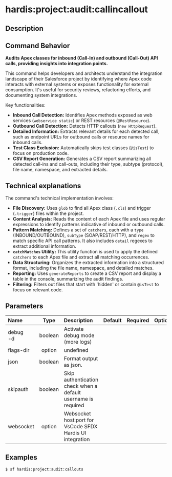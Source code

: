 <!-- This file has been generated with command 'sf hardis:doc:plugin:generate'. Please do not update it manually or it may be overwritten -->
# hardis:project:audit:callincallout

## Description


## Command Behavior

**Audits Apex classes for inbound (Call-In) and outbound (Call-Out) API calls, providing insights into integration points.**

This command helps developers and architects understand the integration landscape of their Salesforce project by identifying where Apex code interacts with external systems or exposes functionality for external consumption. It's useful for security reviews, refactoring efforts, and documenting system integrations.

Key functionalities:

- **Inbound Call Detection:** Identifies Apex methods exposed as web services (`webservice static`) or REST resources (`@RestResource`).
- **Outbound Call Detection:** Detects HTTP callouts (`new HttpRequest`).
- **Detailed Information:** Extracts relevant details for each detected call, such as endpoint URLs for outbound calls or resource names for inbound calls.
- **Test Class Exclusion:** Automatically skips test classes (`@isTest`) to focus on production code.
- **CSV Report Generation:** Generates a CSV report summarizing all detected call-ins and call-outs, including their type, subtype (protocol), file name, namespace, and extracted details.

## Technical explanations

The command's technical implementation involves:

- **File Discovery:** Uses `glob` to find all Apex class (`.cls`) and trigger (`.trigger`) files within the project.
- **Content Analysis:** Reads the content of each Apex file and uses regular expressions to identify patterns indicative of inbound or outbound calls.
- **Pattern Matching:** Defines a set of `catchers`, each with a `type` (INBOUND/OUTBOUND), `subType` (SOAP/REST/HTTP), and `regex` to match specific API call patterns. It also includes `detail` regexes to extract additional information.
- **`catchMatches` Utility:** This utility function is used to apply the defined `catchers` to each Apex file and extract all matching occurrences.
- **Data Structuring:** Organizes the extracted information into a structured format, including the file name, namespace, and detailed matches.
- **Reporting:** Uses `generateReports` to create a CSV report and display a table in the console, summarizing the audit findings.
- **Filtering:** Filters out files that start with 'hidden' or contain `@isTest` to focus on relevant code.


## Parameters

|Name|Type|Description|Default|Required|Options|
|:---|:--:|:----------|:-----:|:------:|:-----:|
|debug<br/>-d|boolean|Activate debug mode (more logs)||||
|flags-dir|option|undefined||||
|json|boolean|Format output as json.||||
|skipauth|boolean|Skip authentication check when a default username is required||||
|websocket|option|Websocket host:port for VsCode SFDX Hardis UI integration||||

## Examples

```shell
$ sf hardis:project:audit:callouts
```


